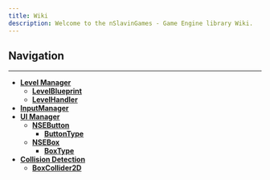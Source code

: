 ```yaml
---
title: Wiki
description: Welcome to the nSlavinGames - Game Engine library Wiki.
---
```


**Navigation**
---

---

* **[Level Manager](LevelManager.md)**
  * **[LevelBlueprint](LevelBlueprint.md)**
  * **[LevelHandler](LevelHandler.md)**
* **[InputManager](InputManager.md)**
* **[UI Manager](UIManager.md)**
  * **[NSEButton](Button.md)**
    * **[ButtonType](ButtonType.md)**
  * **[NSEBox](Box.md)**
    * **[BoxType](BoxType.md)**
* **[Collision Detection](CollisionDetection.md)**
  * **[BoxCollider2D](BoxCollider2D.md)**
